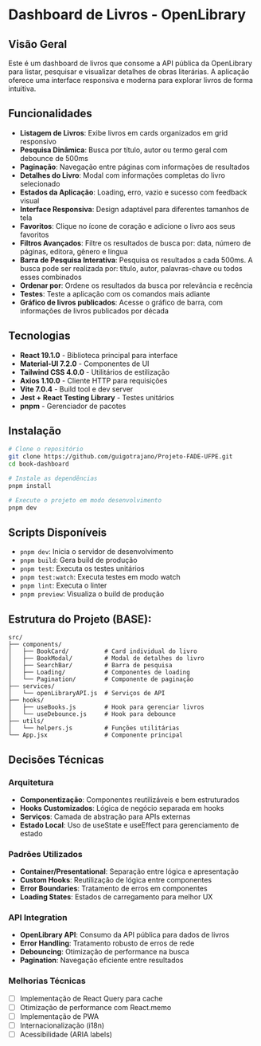 # Dashboard de Livros - OpenLibrary

## Visão Geral
Este é um dashboard de livros que consome a API pública da OpenLibrary para listar, pesquisar e visualizar detalhes de obras literárias. A aplicação oferece uma interface responsiva e moderna para explorar livros de forma intuitiva.

## Funcionalidades
- **Listagem de Livros**: Exibe livros em cards organizados em grid responsivo
- **Pesquisa Dinâmica**: Busca por título, autor ou termo geral com debounce de 500ms
- **Paginação**: Navegação entre páginas com informações de resultados
- **Detalhes do Livro**: Modal com informações completas do livro selecionado
- **Estados da Aplicação**: Loading, erro, vazio e sucesso com feedback visual
- **Interface Responsiva**: Design adaptável para diferentes tamanhos de tela
- **Favoritos**: Clique no ícone de coração e adicione o livro aos seus favoritos
- **Filtros Avançados**: Filtre os resultados de busca por: data, número de páginas, editora, gênero e língua
- **Barra de Pesquisa Interativa**: Pesquisa os resultados a cada 500ms. A busca pode ser realizada por: título, autor, palavras-chave ou todos esses combinados
- **Ordenar por**: Ordene os resultados da busca por relevância e recência
- **Testes**: Teste a aplicação com os comandos mais adiante
- **Gráfico de livros publicados**: Acesse o gráfico de barra, com informações de livros publicados por década
  

## Tecnologias
- **React 19.1.0** - Biblioteca principal para interface
- **Material-UI 7.2.0** - Componentes de UI
- **Tailwind CSS 4.0.0** - Utilitários de estilização
- **Axios 1.10.0** - Cliente HTTP para requisições
- **Vite 7.0.4** - Build tool e dev server
- **Jest + React Testing Library** - Testes unitários
- **pnpm** - Gerenciador de pacotes

## Instalação

```bash
# Clone o repositório
git clone https://github.com/guigotrajano/Projeto-FADE-UFPE.git
cd book-dashboard

# Instale as dependências
pnpm install

# Execute o projeto em modo desenvolvimento
pnpm dev
```

## Scripts Disponíveis

- `pnpm dev`: Inicia o servidor de desenvolvimento
- `pnpm build`: Gera build de produção
- `pnpm test`: Executa os testes unitários
- `pnpm test:watch`: Executa testes em modo watch
- `pnpm lint`: Executa o linter
- `pnpm preview`: Visualiza o build de produção

## Estrutura do Projeto (BASE):

```
src/
├── components/
│   ├── BookCard/          # Card individual do livro
│   ├── BookModal/         # Modal de detalhes do livro
│   ├── SearchBar/         # Barra de pesquisa
│   ├── Loading/           # Componentes de loading
│   └── Pagination/        # Componente de paginação
├── services/
│   └── openLibraryAPI.js  # Serviços de API
├── hooks/
│   ├── useBooks.js        # Hook para gerenciar livros
│   └── useDebounce.js     # Hook para debounce
├── utils/
│   └── helpers.js         # Funções utilitárias
└── App.jsx                # Componente principal
```

## Decisões Técnicas

### Arquitetura
- **Componentização**: Componentes reutilizáveis e bem estruturados
- **Hooks Customizados**: Lógica de negócio separada em hooks
- **Serviços**: Camada de abstração para APIs externas
- **Estado Local**: Uso de useState e useEffect para gerenciamento de estado

### Padrões Utilizados
- **Container/Presentational**: Separação entre lógica e apresentação
- **Custom Hooks**: Reutilização de lógica entre componentes
- **Error Boundaries**: Tratamento de erros em componentes
- **Loading States**: Estados de carregamento para melhor UX

### API Integration
- **OpenLibrary API**: Consumo da API pública para dados de livros
- **Error Handling**: Tratamento robusto de erros de rede
- **Debouncing**: Otimização de performance na busca
- **Pagination**: Navegação eficiente entre resultados

### Melhorias Técnicas
- [ ] Implementação de React Query para cache
- [ ] Otimização de performance com React.memo
- [ ] Implementação de PWA
- [ ] Internacionalização (i18n)
- [ ] Acessibilidade (ARIA labels)
